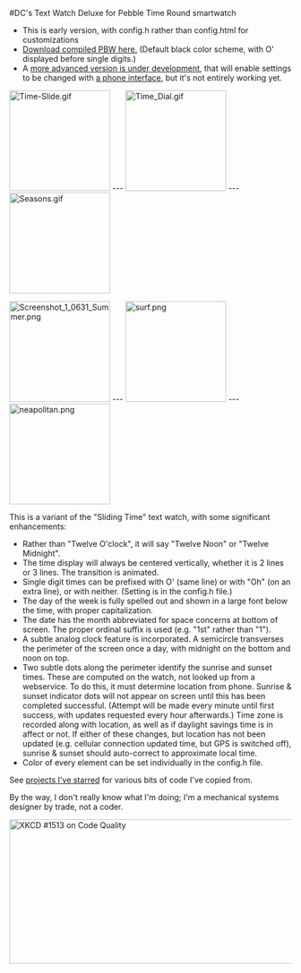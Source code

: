 #DC's Text Watch Deluxe
for Pebble Time Round smartwatch
* This is early version, with config.h rather than config.html for customizations
* <a href="https://drive.google.com/uc?export=download&id=0B3fA-FAkWLGNNmduNFI1aXdfLTA">Download compiled PBW here.</a>  (Default black color scheme, with O' displayed before single digits.)
* A <a href="https://github.com/wackyneighbor/DC_Text_Watch_Deluxe">more advanced version is under development</a>, that will enable settings to be changed with <a href="http://wackyneighbor.github.io/DC_Text_Watch_Deluxe/config.html?SinglePrefixType=2&ColorScheme=1&BackgroundColor1=00AAFF&TextLine1Color1=550000&TextLine2Color1=555500&TextLine3Color1=555500&TextDayColor1=5500AA&TextDateColor1=5500AA&TimeIndicatorColor1=FFFFAA&SunriseIndicatorColor1=000055&SunsetIndicatorColor1=000055&BackgroundColor2=FFAAAA&TextLine1Color2=AA5500&TextLine2Color2=FFFFFF&TextLine3Color2=FF00AA&TextDayColor2=FFFF00&TextDateColor2=0055FF&TimeIndicatorColor2=000000&SunriseIndicatorColor2=AAFFFF&SunsetIndicatorColor2=AAFFFF&BackgroundColor3=00AAFF&TextLine1Color3=550000&TextLine2Color3=555500&TextLine3Color3=555500&TextDayColor3=5500AA&TextDateColor3=5500AA&TimeIndicatorColor3=FFFFAA&SunriseIndicatorColor3=000055&SunsetIndicatorColor3=000055&return_to=https%3A//cloudpebble.net/ide/emulator/config%3F">a phone interface</a>, but it's not entirely working yet.

<IMG SRC="https://cloud.githubusercontent.com/assets/16750280/12535169/686d25a4-c22f-11e5-8ff0-bba2e524965c.gif" ALT="Time-Slide.gif" WIDTH=180 HEIGHT=180> --- <IMG SRC="https://cloud.githubusercontent.com/assets/16750280/12535171/8369a7b0-c22f-11e5-948e-c2df00479a72.gif" ALT="Time_Dial.gif" WIDTH=180 HEIGHT=180> --- <IMG SRC="https://cloud.githubusercontent.com/assets/16750280/12535172/89fc4934-c22f-11e5-90aa-ebca46483f1a.gif" ALT="Seasons.gif" WIDTH=180 HEIGHT=180>

<IMG SRC="https://cloud.githubusercontent.com/assets/16750280/12381789/d811c75a-bd45-11e5-9ceb-5e4b993f6339.png" ALT="Screenshot_1_0631_Summer.png" WIDTH=180 HEIGHT=180> --- <IMG SRC="https://cloud.githubusercontent.com/assets/16750280/12413112/4d01b632-be41-11e5-97d2-d9e387b711ea.png" ALT="surf.png" WIDTH=180 HEIGHT=180> --- <IMG SRC="https://cloud.githubusercontent.com/assets/16750280/12413115/4fe2e3ee-be41-11e5-9cf2-3ae9768d1a57.png" ALT="neapolitan.png" WIDTH=180 HEIGHT=180>

This is a variant of the "Sliding Time" text watch, with some significant enhancements:
*  Rather than "Twelve O'clock", it will say "Twelve Noon" or "Twelve Midnight".
*  The time display will always be centered vertically, whether it is 2 lines or 3 lines.  The transition is animated.
*  Single digit times can be prefixed with O' (same line) or with "Oh" (on an extra line), or with neither.  (Setting is in the config.h file.)
*  The day of the week is fully spelled out and shown in a large font below the time, with proper capitalization.
*  The date has the month abbreviated for space concerns at bottom of screen.  The proper ordinal suffix is used (e.g. "1st" rather than "1"). 
*  A subtle analog clock feature is incorporated.  A semicircle transverses the perimeter of the screen once a day, with midnight on the bottom and noon on top.
*  Two subtle dots along the perimeter identify the sunrise and sunset times.  These are computed on the watch, not looked up from a webservice.  To do this, it must determine location from phone.  Sunrise & sunset indicator dots will not appear on screen until this has been completed successful.  (Attempt will be made every minute until first success, with updates requested every hour afterwards.)  Time zone is recorded along with location, as well as if daylight savings time is in affect or not.  If either of these changes, but location has not been updated (e.g. cellular connection updated time, but GPS is switched off), sunrise & sunset should auto-correct to approximate local time.
*  Color of every element can be set individually in the config.h file.

See <a href="https://github.com/stars/wackyneighbor">projects I've starred</a> for various bits of code I've copied from.

By the way, I don't really know what I'm doing; I'm a mechanical systems designer by trade, not a coder.

<IMG SRC="http://imgs.xkcd.com/comics/code_quality.png" ALT="XKCD #1513 on Code Quality" WIDTH=740 HEIGHT=258>
